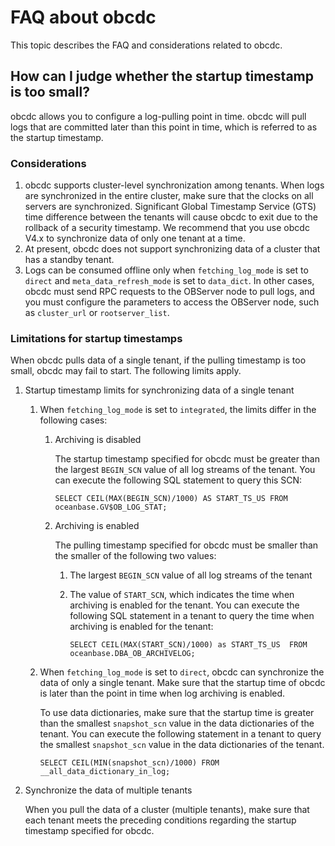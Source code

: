 # FAQ about obcdc

This topic describes the FAQ and considerations related to obcdc.

## How can I judge whether the startup timestamp is too small?

obcdc allows you to configure a log-pulling point in time. obcdc will pull logs that are committed later than this point in time, which is referred to as the startup timestamp.

### Considerations

1. obcdc supports cluster-level synchronization among tenants. When logs are synchronized in the entire cluster, make sure that the clocks on all servers are synchronized. Significant Global Timestamp Service (GTS) time difference between the tenants will cause obcdc to exit due to the rollback of a security timestamp.
   We recommend that you use obcdc V4.x to synchronize data of only one tenant at a time.
2. At present, obcdc does not support synchronizing data of a cluster that has a standby tenant.
3. Logs can be consumed offline only when `fetching_log_mode` is set to `direct` and `meta_data_refresh_mode` is set to `data_dict`. In other cases, obcdc must send RPC requests to the OBServer node to pull logs, and you must configure the parameters to access the OBServer node, such as `cluster_url` or `rootserver_list`.

### Limitations for startup timestamps

When obcdc pulls data of a single tenant, if the pulling timestamp is too small, obcdc may fail to start. The following limits apply.

1. Startup timestamp limits for synchronizing data of a single tenant

   1. When `fetching_log_mode` is set to `integrated`, the limits differ in the following cases:

      1. Archiving is disabled

         The startup timestamp specified for obcdc must be greater than the largest `BEGIN_SCN` value of all log streams of the tenant. You can execute the following SQL statement to query this SCN:

         ```shell
         SELECT CEIL(MAX(BEGIN_SCN)/1000) AS START_TS_US FROM oceanbase.GV$OB_LOG_STAT;
         ```

      2. Archiving is enabled

         The pulling timestamp specified for obcdc must be smaller than the smaller of the following two values:

         1. The largest `BEGIN_SCN` value of all log streams of the tenant
         2. The value of `START_SCN`, which indicates the time when archiving is enabled for the tenant. You can execute the following SQL statement in a tenant to query the time when archiving is enabled for the tenant:

            ```shell
            SELECT CEIL(MAX(START_SCN)/1000) as START_TS_US  FROM oceanbase.DBA_OB_ARCHIVELOG;
            ```

   2. When `fetching_log_mode` is set to `direct`, obcdc can synchronize the data of only a single tenant. Make sure that the startup time of obcdc is later than the point in time when log archiving is enabled.

      To use data dictionaries, make sure that the startup time is greater than the smallest `snapshot_scn` value in the data dictionaries of the tenant. You can execute the following statement in a tenant to query the smallest `snapshot_scn` value in the data dictionaries of the tenant.

      ```shell
      SELECT CEIL(MIN(snapshot_scn)/1000) FROM __all_data_dictionary_in_log;
      ```

2. Synchronize the data of multiple tenants

   When you pull the data of a cluster (multiple tenants), make sure that each tenant meets the preceding conditions regarding the startup timestamp specified for obcdc.
